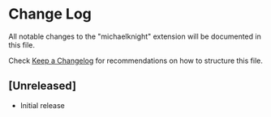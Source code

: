 # Change Log

All notable changes to the "michaelknight" extension will be documented in this file.

Check [Keep a Changelog](http://keepachangelog.com/) for recommendations on how to structure this file.

## [Unreleased]

- Initial release
